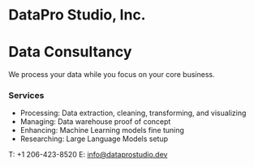 # DataPro Studio, Inc.
# Data Consultancy

We process your data while you focus on your core business.

### Services
  * Processing: Data extraction, cleaning, transforming, and visualizing
  * Managing: Data warehouse proof of concept
  * Enhancing: Machine Learning models fine tuning
  * Researching: Large Language Models setup

T: +1 206-423-8520 E: info@dataprostudio.dev
